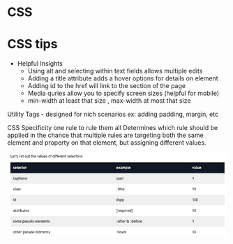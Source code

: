 # CSS

# CSS tips 

* Helpful Insights 
  + Using alt and selecting within text fields allows multiple edits
  + Adding a title attribute adds a hover options for details on element
  + Adding id to the href will link to the section of the page
  + Media quries allow you to specify screen sizes (helpful for mobile)
  + min-width at least that size , max-width at most that size 

Utility Tags - designed for nich scenarios
ex: adding padding, margin, etc

CSS Specificity
one rule to rule them all
Determines which rule should be applied in the chance that multiple rules are targeting both the same element and property on that element, but assigning different values.

![Alt text](../assets/img/specificity.png "Specificity")